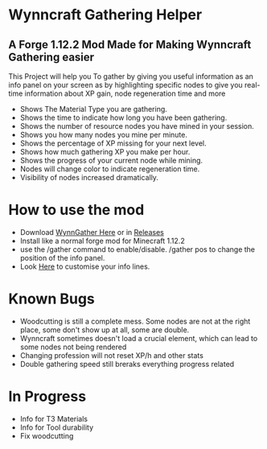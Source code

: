 # Wynncraft Gathering Helper

## A Forge 1.12.2 Mod Made for Making Wynncraft Gathering easier

This Project will help you To gather by giving you useful information as an info panel on your screen as by highlighting specific nodes to give you real-time information about XP gain, node regeneration time and more

* Shows The Material Type you are gathering.
* Shows the time to indicate how long you have been gathering.
* Shows the number of resource nodes you have mined in your session.
* Shows you how many nodes you mine per minute.
* Shows the percentage of XP missing for your next level.
* Shows how much gathering XP you make per hour.
* Shows the progress of your current node while mining.
* Nodes will change color to indicate regeneration time.
* Visibility of nodes increased dramatically.

# How to use the mod
* Download <a href="https://github.com/Janx71/WynnGather/releases/download/v1.0/Wynngather-1.0.jar" target="_blank">WynnGather Here</a> or in <a href="https://github.com/Janx71/WynnGather/releases" target="_blank">Releases</a>
* Install like a normal forge mod for Minecraft 1.12.2
* use the /gather command to enable/disable. /gather pos to change the position of the info panel.
* Look <a href="https://github.com/Janx71/WynnGather/wiki/The-info-line-system" target="_blank">Here</a> to customise your info lines.

# Known Bugs
* Woodcutting is still a complete mess. Some nodes are not at the right place, some don't show up at all, some are double.
* Wynncraft sometimes doesn't load a crucial element, which can lead to some nodes not being rendered
* Changing profession will not reset XP/h and other stats
* Double gathering speed still breraks everything progress related
 
# In Progress
* Info for T3 Materials
* Info for Tool durability
* Fix woodcutting

